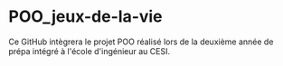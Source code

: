 # POO_jeux-de-la-vie
Ce GitHub intègrera le projet POO réalisé lors de la deuxième année de prépa intégré à l'école d'ingénieur au CESI.  
